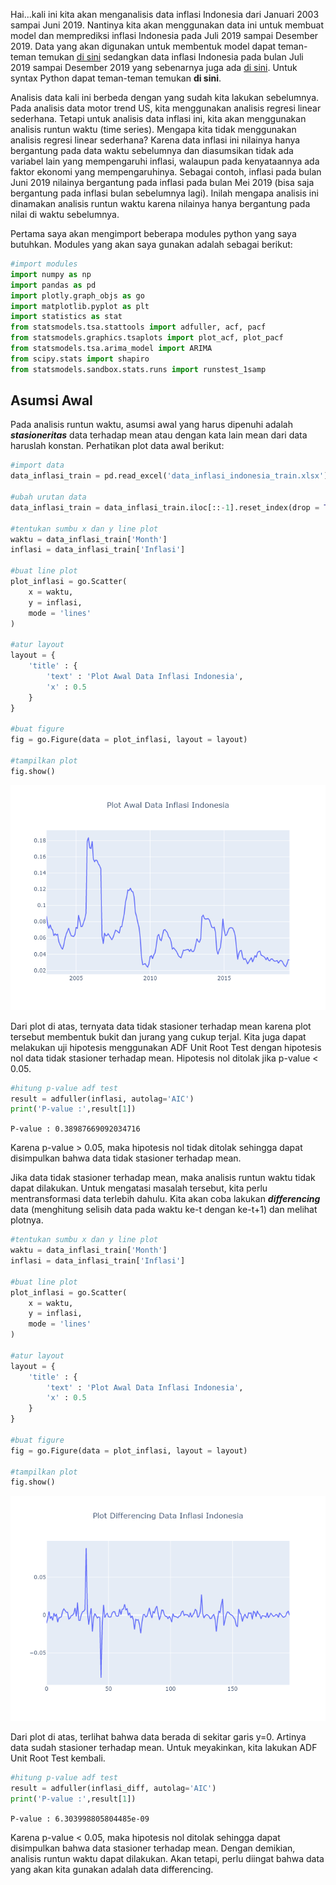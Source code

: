 Hai...kali ini kita akan menganalisis data inflasi Indonesia dari Januari 2003 sampai Juni 2019. Nantinya kita akan menggunakan data ini untuk membuat model dan memprediksi inflasi Indonesia pada Juli 2019 sampai Desember 2019. Data yang akan digunakan untuk membentuk model dapat teman-teman temukan [di sini](https://github.com/Rangga1708/analisis-data-inflasi-indonesia/blob/master/data_inflasi_indonesia_train.xlsx) sedangkan data inflasi Indonesia pada bulan Juli 2019 sampai Desember 2019 yang sebenarnya juga ada [di sini](https://github.com/Rangga1708/analisis-data-inflasi-indonesia/blob/master/data_inflasi_indonesia_test.xlsx). Untuk syntax Python dapat teman-teman temukan **di sini**.

Analisis data kali ini berbeda dengan yang sudah kita lakukan sebelumnya. Pada analisis data motor trend US, kita menggunakan analisis regresi linear sederhana. Tetapi untuk analisis data inflasi ini, kita akan menggunakan analisis runtun waktu (time series). Mengapa kita tidak menggunakan analisis regresi linear sederhana? Karena data inflasi ini nilainya hanya bergantung pada data waktu sebelumnya dan diasumsikan tidak ada variabel lain yang mempengaruhi inflasi, walaupun pada kenyataannya ada faktor ekonomi yang mempengaruhinya. Sebagai contoh, inflasi pada bulan Juni 2019 nilainya bergantung pada inflasi pada bulan Mei 2019 (bisa saja bergantung pada inflasi bulan sebelumnya lagi). Inilah mengapa analisis ini dinamakan analisis runtun waktu karena nilainya hanya bergantung pada nilai di waktu sebelumnya.

Pertama saya akan mengimport beberapa modules python yang saya butuhkan. Modules yang akan saya gunakan adalah sebagai berikut:
```Python
#import modules
import numpy as np
import pandas as pd
import plotly.graph_objs as go
import matplotlib.pyplot as plt
import statistics as stat
from statsmodels.tsa.stattools import adfuller, acf, pacf
from statsmodels.graphics.tsaplots import plot_acf, plot_pacf
from statsmodels.tsa.arima_model import ARIMA
from scipy.stats import shapiro
from statsmodels.sandbox.stats.runs import runstest_1samp
```

## Asumsi Awal
Pada analisis runtun waktu, asumsi awal yang harus dipenuhi adalah ***stasioneritas*** data terhadap mean atau dengan kata lain mean dari data haruslah konstan. Perhatikan plot data awal berikut:
```Python
#import data
data_inflasi_train = pd.read_excel('data_inflasi_indonesia_train.xlsx')

#ubah urutan data
data_inflasi_train = data_inflasi_train.iloc[::-1].reset_index(drop = True)

#tentukan sumbu x dan y line plot
waktu = data_inflasi_train['Month']
inflasi = data_inflasi_train['Inflasi']

#buat line plot
plot_inflasi = go.Scatter(
    x = waktu,
    y = inflasi,
    mode = 'lines'
)

#atur layout
layout = {
    'title' : {
        'text' : 'Plot Awal Data Inflasi Indonesia',
        'x' : 0.5
    }
}

#buat figure
fig = go.Figure(data = plot_inflasi, layout = layout)

#tampilkan plot
fig.show()
```
<img src="Plot_Awal_Data_Inflasi_Indonesia.png" class="img-responsive" alt="">

Dari plot di atas, ternyata data tidak stasioner terhadap mean karena plot tersebut membentuk bukit dan jurang yang cukup terjal. Kita juga dapat melakukan uji hipotesis menggunakan ADF Unit Root Test dengan hipotesis nol data tidak stasioner terhadap mean. Hipotesis nol ditolak jika p-value < 0.05.
```Python
#hitung p-value adf test
result = adfuller(inflasi, autolag='AIC')
print('P-value :',result[1])
```
`P-value : 0.38987669092034716`

Karena p-value > 0.05, maka hipotesis nol tidak ditolak sehingga dapat disimpulkan bahwa data tidak stasioner terhadap mean.

Jika data tidak stasioner terhadap mean, maka analisis runtun waktu tidak dapat dilakukan. Untuk mengatasi masalah tersebut, kita perlu mentransformasi data terlebih dahulu. Kita akan coba lakukan ***differencing*** data (menghitung selisih data pada waktu ke-t dengan ke-t+1) dan melihat plotnya. 
```Python
#tentukan sumbu x dan y line plot
waktu = data_inflasi_train['Month']
inflasi = data_inflasi_train['Inflasi']

#buat line plot
plot_inflasi = go.Scatter(
    x = waktu,
    y = inflasi,
    mode = 'lines'
)

#atur layout
layout = {
    'title' : {
        'text' : 'Plot Awal Data Inflasi Indonesia',
        'x' : 0.5
    }
}

#buat figure
fig = go.Figure(data = plot_inflasi, layout = layout)

#tampilkan plot
fig.show()
```
<img src="Plot_Differencing_Data_Inflasi_Indonesia.png" class="img-responsive" alt="">

Dari plot di atas, terlihat bahwa data berada di sekitar garis y=0. Artinya data sudah stasioner terhadap mean. Untuk meyakinkan, kita lakukan ADF Unit Root Test kembali.
```Python
#hitung p-value adf test
result = adfuller(inflasi_diff, autolag='AIC')
print('P-value :',result[1])
```
`P-value : 6.303998805804485e-09`

Karena p-value < 0.05, maka hipotesis nol ditolak sehingga dapat disimpulkan bahwa data stasioner terhadap mean. Dengan demikian, analisis runtun waktu dapat dilakukan. Akan tetapi, perlu diingat bahwa data yang akan kita gunakan adalah data differencing.
